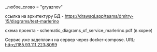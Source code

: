 _любое_слово = "gryaznov"

ссылка на архитектуру БД - https://drawsql.app/teams/dmitry-15/diagrams/test-marlerino

схема проекта - schematic_diagrams_of_service_marlerino.pdf (в корне)

Сервис уже задеплоин на сервер через docker-compose. URL: http://185.93.111.223:8099
